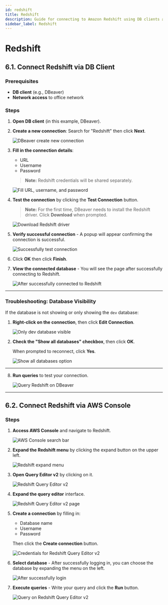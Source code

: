 ```yaml
---
id: redshift
title: Redshift
description: Guide for connecting to Amazon Redshift using DB clients and AWS Console
sidebar_label: Redshift
---
```


# Redshift

## 6.1. Connect Redshift via DB Client

### Prerequisites

- **DB client** (e.g., DBeaver)
- **Network access** to office network

### Steps

1. **Open DB client** (in this example, DBeaver).

2. **Create a new connection**: Search for "Redshift" then click **Next**.

   ![DBeaver create new connection](./img/image29.png)

3. **Fill in the connection details**:
   - URL
   - Username  
   - Password
   
   > **Note:** Redshift credentials will be shared separately.

   ![Fill URL, username, and password](./img/image30.png)

4. **Test the connection** by clicking the **Test Connection** button.

   > **Note:** For the first time, DBeaver needs to install the Redshift driver. Click **Download** when prompted.

   ![Download Redshift driver](./img/image31.png)

5. **Verify successful connection** - A popup will appear confirming the connection is successful.

   ![Successfully test connection](./img/image32.png)

6. Click **OK** then click **Finish**.

7. **View the connected database** - You will see the page after successfully connecting to Redshift.

   ![After successfully connected to Redshift](./img/image33.png)

---

### Troubleshooting: Database Visibility

If the database is not showing or only showing the `dev` database:

1. **Right-click on the connection**, then click **Edit Connection**.

   ![Only dev database visible](./img/image32.png)

2. **Check the "Show all databases" checkbox**, then click **OK**. 
   
   When prompted to reconnect, click **Yes**.

   ![Show all databases option](./img/image33.png)

---

8. **Run queries** to test your connection.

   ![Query Redshift on DBeaver](./img/image34.png)

---

## 6.2. Connect Redshift via AWS Console

### Steps

1. **Access AWS Console** and navigate to Redshift.

   ![AWS Console search bar](./img/image35.png)

2. **Expand the Redshift menu** by clicking the expand button on the upper left.

   ![Redshift expand menu](./img/image36.png)

3. **Open Query Editor v2** by clicking on it.

   ![Redshift Query Editor v2](./img/image37.png)

4. **Expand the query editor** interface.

   ![Redshift Query Editor v2 page](./img/image38.png)

5. **Create a connection** by filling in:
   - Database name
   - Username
   - Password
   
   Then click the **Create connection** button.

   ![Credentials for Redshift Query Editor v2](./img/image39.png)

6. **Select database** - After successfully logging in, you can choose the database by expanding the menu on the left.

   ![After successfully login](./img/image40.png)

7. **Execute queries** - Write your query and click the **Run** button.

   ![Query on Redshift Query Editor v2](./img/image41.png)
